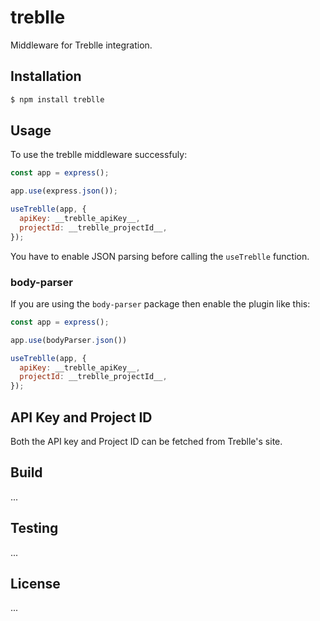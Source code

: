 # treblle

Middleware for Treblle integration.


## Installation

```sh
$ npm install treblle
```

## Usage

To use the treblle middleware successfuly:

```javascript
const app = express();

app.use(express.json());

useTreblle(app, {
  apiKey: __treblle_apiKey__,
  projectId: __treblle_projectId__,
});
```

You have to enable JSON parsing before calling the `useTreblle` function.

### body-parser

If you are using the `body-parser` package then enable the plugin like this:

```javascript
const app = express();

app.use(bodyParser.json())

useTreblle(app, {
  apiKey: __treblle_apiKey__,
  projectId: __treblle_projectId__,
});
```


## API Key and Project ID

Both the API key and Project ID can be fetched from Treblle's site.


## Build

...

## Testing

...


## License

...